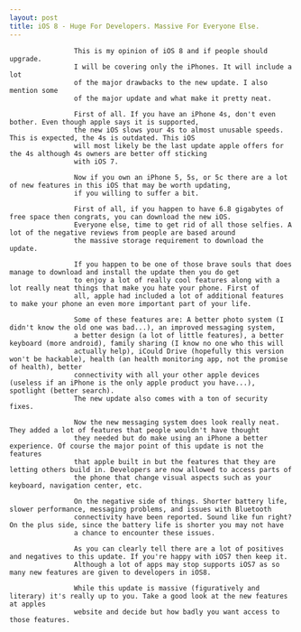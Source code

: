 ```yaml
---
layout: post
title: iOS 8 - Huge For Developers. Massive For Everyone Else.
---
```


					This is my opinion of iOS 8 and if people should upgrade. 
					I will be covering only the iPhones. It will include a lot 
					of the major drawbacks to the new update. I also mention some 
					of the major update and what make it pretty neat.

					First of all. If you have an iPhone 4s, don't even bother. Even though apple says it is supported, 
					the new iOS slows your 4s to almost unusable speeds. This is expected, the 4s is outdated. This iOS 
					will most likely be the last update apple offers for the 4s although 4s owners are better off sticking 
					with iOS 7.

					Now if you own an iPhone 5, 5s, or 5c there are a lot of new features in this iOS that may be worth updating, 
					if you willing to suffer a bit.

					First of all, if you happen to have 6.8 gigabytes of free space then congrats, you can download the new iOS. 
					Everyone else, time to get rid of all those selfies. A lot of the negative reviews from people are based around 
					the massive storage requirement to download the update.

					If you happen to be one of those brave souls that does manage to download and install the update then you do get 
					to enjoy a lot of really cool features along with a lot really neat things that make you hate your phone. First of 
					all, apple had included a lot of additional features to make your phone an even more important part of your life. 

					Some of these features are: A better photo system (I didn't know the old one was bad...), an improved messaging system, 
					a better design (a lot of little features), a better keyboard (more android), family sharing (I know no one who this will 
					actually help), iCould Drive (hopefully this version won't be hackable), health (an health monitoring app, not the promise of health), better 
					connectivity with all your other apple devices (useless if an iPhone is the only apple product you have...), spotlight (better search). 
					The new update also comes with a ton of security fixes.

					Now the new messaging system does look really neat. They added a lot of features that people wouldn't have thought 
					they needed but do make using an iPhone a better experience. Of course the major point of this update is not the features 
					that apple built in but the features that they are letting others build in. Developers are now allowed to access parts of 
					the phone that change visual aspects such as your keyboard, navigation center, etc.

					On the negative side of things. Shorter battery life, slower performance, messaging problems, and issues with Bluetooth 
					connectivity have been reported. Sound like fun right? On the plus side, since the battery life is shorter you may not have 
					a chance to encounter these issues.

					As you can clearly tell there are a lot of positives and negatives to this update. If you're happy with iOS7 then keep it. 
					Although a lot of apps may stop supports iOS7 as so many new features are given to developers in iOS8.

					While this update is massive (figuratively and literary) it's really up to you. Take a good look at the new features at apples 
					website and decide but how badly you want access to those features.